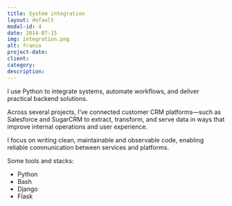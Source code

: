 ```yaml
---
title: System integration
layout: default
modal-id: 4
date: 2014-07-15
img: integration.png
alt: franco
project-date:
client:
category:
description:
---
```

I use Python to integrate systems, automate workflows, and deliver practical backend solutions.

Across several projects, I’ve connected customer CRM platforms—such as Salesforce and SugarCRM to extract, transform, and serve data in ways that improve internal operations and user experience.

I focus on writing clean, maintainable and observable code, enabling reliable communication between services and platforms.

Some tools and stacks:
- Python
- Bash
- Django
- Flask